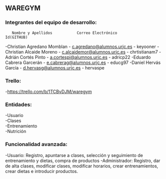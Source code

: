 ## WAREGYM
### Integrantes del equipo de desarrollo:
       Nombre y Apellidos           Correo Electrónico              Id(GITHUB)
 -Christian Agredano Momblan - c.agredano@alumnos.urjc.es     - keyooner
 -Christian Alcaide Moreno   - c.alcaidemor@alumnos.urjc.es   - chrtistianam7
 -Adrián Cortés Pinto        - a.cortespi@alumnos.urjc.es     - adricp22
 -Eduardo Cabrera Garcerán   - e.cabrerag@alumnos.urjc.es     - educg97
 -Daniel Hervás García       - d.hervasg@alumnos.urjc.es      - hervaspe
 
 ### Trello: 
-https://trello.com/b/1TCBvDJM/waregym
 
 ### Entidades: 
-Usuario  
-Clases  
-Entrenamiento  
-Nutrición
 
 ### Funcionalidad avanzada:
-Usuario: Registro, apuntarse a clases, selección y seguimiento de entrenamiento y dietas, compra de productos
-Administrador: Registro, dar de alta clases, modificar clases, modificar horarios, crear entrenamientos, crear dietas e introducir       productos.
 
 
 
  
